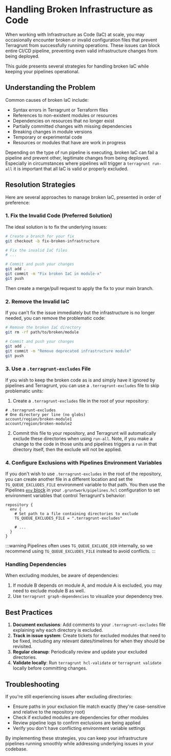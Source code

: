 # Handling Broken Infrastructure as Code

When working with Infrastructure as Code (IaC) at scale, you may occasionally encounter broken or invalid configuration files that prevent Terragrunt from successfully running operations. These issues can block entire CI/CD pipeline, preventing even valid infrastructure changes from being deployed.

This guide presents several strategies for handling broken IaC while keeping your pipelines operational.

## Understanding the Problem

Common causes of broken IaC include:

- Syntax errors in Terragrunt or Terraform files
- References to non-existent modules or resources
- Dependencies on resources that no longer exist
- Partially committed changes with missing dependencies
- Breaking changes in module versions
- Temporary or experimental code
- Resources or modules that have are work in progress

Depending on the type of run pipeline is executing, broken IaC can fail a pipeline and prevent other, legitimate changes from being deployed. Especially in circumstances where pipelines will trigger a `terragrunt run-all` it is important that all IaC is valid or properly excluded.

## Resolution Strategies

Here are several approaches to manage broken IaC, presented in order of preference:

### 1. Fix the Invalid Code (Preferred Solution)

The ideal solution is to fix the underlying issues:

```bash
# Create a branch for your fix
git checkout -b fix-broken-infrastructure

# Fix the invalid IaC files
# ...

# Commit and push your changes
git add .
git commit -m "Fix broken IaC in module-x"
git push
```

Then create a merge/pull request to apply the fix to your main branch.

### 2. Remove the Invalid IaC

If you can't fix the issue immediately but the infrastructure is no longer needed, you can remove the problematic code:

```bash
# Remove the broken IaC directory
git rm -rf path/to/broken/module

# Commit and push your changes
git add .
git commit -m "Remove deprecated infrastructure module"
git push
```

### 3. Use a `.terragrunt-excludes` File

If you wish to keep the broken code as is and simply have it ignored by pipelines and Terragrunt, you can use a `.terragrunt-excludes` file to skip problematic units:

1. Create a `.terragrunt-excludes` file in the root of your repository:

```
# .terragrunt-excludes
# One directory per line (no globs)
account/region/broken-module1
account/region/broken-module2
```

2. Commit this file to your repository, and Terragrunt will automatically exclude these directories when using `run-all`.  Note, if you make a change to the code in those units and pipelines triggers a `run` in that directory itself, then the exclude will not be applied.

### 4. Configure Exclusions with Pipelines Environment Variables

If you don't wish to use `.terragrunt-excludes` in the root of the repository, you can create another file in a different location and set the `TG_QUEUE_EXCLUDES_FILE` environment variable to that path. You then use the Pipelines [`env` block](/2.0/reference/pipelines/configurations-as-code/api#env-block) in your `.gruntwork/pipelines.hcl` configuration to set environment variables that control Terragrunt's behavior:

```hcl
repository {
  env {
    # Set path to a file containing directories to exclude
    TG_QUEUE_EXCLUDES_FILE = ".terragrunt-excludes"

    # ...
  }
}
```

:::warning
 Pipelines often uses `TG_QUEUE_EXCLUDE_DIR` internally, so we recommend using `TG_QUEUE_EXCLUDES_FILE` instead to avoid conflicts.
 :::

### Handling Dependencies

When excluding modules, be aware of dependencies:

1. If module B depends on module A, and module A is excluded, you may need to exclude module B as well.
2. Use `terragrunt graph-dependencies` to visualize your dependency tree.

## Best Practices

1. **Document exclusions**: Add comments to your `.terragrunt-excludes` file explaining why each directory is excluded.
2. **Track in issue system**: Create tickets for excluded modules that need to be fixed, including any relevant dates/timelines for when they should be revisited.
3. **Regular cleanup**: Periodically review and update your excluded directories.
4. **Validate locally**: Run `terragrunt hcl-validate` or `terragrunt validate` locally before committing changes.

## Troubleshooting

If you're still experiencing issues after excluding directories:

- Ensure paths in your exclusion file match exactly (they're case-sensitive and relative to the repository root)
- Check if excluded modules are dependencies for other modules
- Review pipeline logs to confirm exclusions are being applied
- Verify you don't have conflicting environment variable settings

By implementing these strategies, you can keep your infrastructure pipelines running smoothly while addressing underlying issues in your codebase.